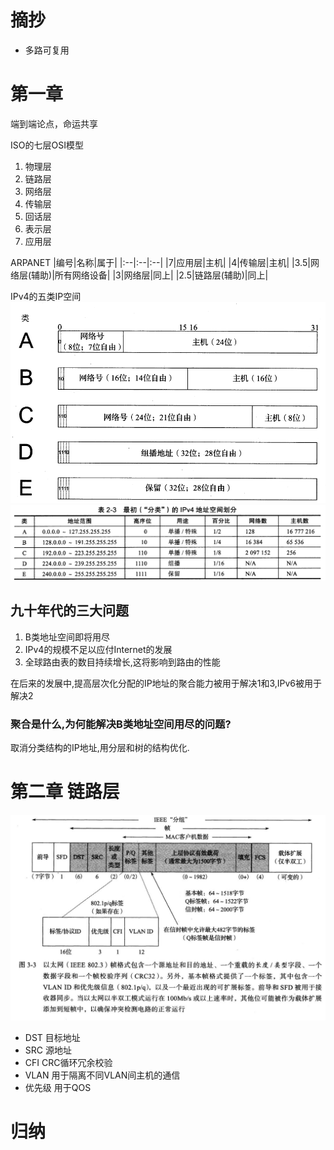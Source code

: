 # 摘抄
* 多路可复用
# 第一章
端到端论点，命运共享

ISO的七层OSI模型
1. 物理层
2. 链路层
3. 网络层
4. 传输层
5. 回话层
6. 表示层
7. 应用层

ARPANET
|编号|名称|属于|
|:--|:--|:--|
|7|应用层|主机|
|4|传输层|主机|
|3.5|网络层(辅助)|所有网络设备|
|3|网络层|同上|
|2.5|链路层(辅助)|同上|

IPv4的五类IP空间
![IPV4五大空间](IPV4空间五大类.png)
![IPV4最初划分](IPV4最初的空间划分.png)

## 九十年代的三大问题
1. B类地址空间即将用尽
2. IPv4的规模不足以应付Internet的发展
3. 全球路由表的数目持续增长,这将影响到路由的性能

在后来的发展中,提高层次化分配的IP地址的聚合能力被用于解决1和3,IPv6被用于解决2
### 聚合是什么,为何能解决B类地址空间用尽的问题?
取消分类结构的IP地址,用分层和树的结构优化.

# 第二章 链路层
![以太网帧格式](帧格式.jpg)
* DST 目标地址
* SRC 源地址
* CFI CRC循环冗余校验
* VLAN 用于隔离不同VLAN间主机的通信
* 优先级 用于QOS

# 归纳